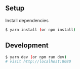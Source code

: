 ## Setup

Install dependencies

```sh
$ yarn install (or npm install)
```

## Development

```sh
$ yarn dev (or npm run dev)
# visit http://localhost:8080
```

